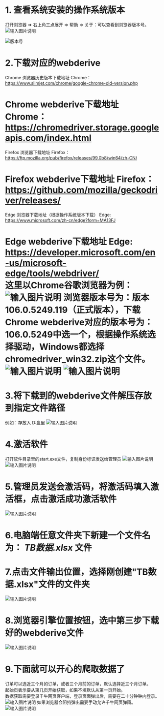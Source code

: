 # **1. 查看系统安装的操作系统版本** 
打开浏览器 => 右上角三点展开 => 帮助 => 关于：可以查看到浏览器版本号。  
![输入图片说明](%E5%9B%BE%E7%89%871111S.png)

![版本号](K16TYL5%25RG36V%25O3%60IZT%5DPG.png)
# **2.下载对应的webderive** 
Chrome 浏览器历史版本下载地址
Chrome：https://www.slimjet.com/chrome/google-chrome-old-version.php   

Chrome webderive下载地址
Chrome：https://chromedriver.storage.googleapis.com/index.html   
==============================================================
Firefox 浏览器下载地址
Firefox：https://ftp.mozilla.org/pub/firefox/releases/99.0b8/win64/zh-CN/   

Firefox webderive下载地址
Firefox：https://github.com/mozilla/geckodriver/releases/
=========================================================
Edge 浏览器下载地址（根据操作系统版本下载）
Edge: https://www.microsoft.com/zh-cn/edge?form=MA13FJ  

Edge webderive下载地址
Edge: https://developer.microsoft.com/en-us/microsoft-edge/tools/webdriver/  
 **这里以Chrome谷歌浏览器为例：** 
![输入图片说明](%E5%9B%BE%E7%89%87333.png)
浏览器版本号为：版本 106.0.5249.119（正式版本），下载Chrome webderive对应的版本号为：106.0.5249中选一个，根据操作系统选择驱动，Windows都选择chromedriver_win32.zip这个文件。
![输入图片说明](%E5%9B%BE%E7%89%874444.png)
![输入图片说明](%E5%9B%BE%E7%89%875556.png)
===========================================================================
# **3.将下载到的webderive文件解压存放到指定文件路径** 
例如：存放入 D:盘里
![输入图片说明](%E5%9B%BE%E7%89%876666.png)

# **4.激活软件** 
打开软件目录里的start.exe文件，复制身份标识发送给管理员
![输入图片说明](%E5%9B%BE%E7%89%87777.png)
![输入图片说明](%E5%9B%BE%E7%89%87888.png)

# **5.管理员发送会激活码，将激活码填入激活框，点击激活成功激活软件** 
![输入图片说明](%E5%9B%BE%E7%89%87999.png)

# **6.电脑端任意文件夹下新建一个文件名为： **_TB数据.xlsx_**  文件** 

# **7.点击文件输出位置，选择刚创建"TB数据.xlsx"文件的文件夹**
![输入图片说明](%E5%9B%BE%E7%89%871010.png)

# **8.浏览器引擎位置按钮，选中第三步下载好的webderive文件**
![输入图片说明](1111132132.png)

# **9.下面就可以开心的爬取数据了** 
订单可以选近三个月的订单，或者三个月前的订单，默认选择近三个月订单。  
起始页表示要从第几页开始获取，如果不填默认从第一页开始。  
数据获取需要登录千牛网页客户端，登录页面弹出后，需要在二十分钟钟内登录。
![输入图片说明](%E5%9B%BE%E7%89%8713215646.png)
如果浏览器会阻挡弹出需要手动允许千牛网页弹窗。
![输入图片说明](%E5%9B%BE%E7%89%8712313213.png)